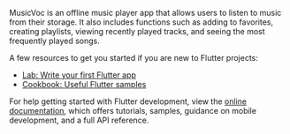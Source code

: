 MusicVoc is an offline music player app that allows users to listen to music from their storage. It also includes functions such as adding to favorites, creating playlists, viewing recently played tracks, and seeing the most frequently played songs.

A few resources to get you started if you are new to Flutter projects:

- [Lab: Write your first Flutter app](https://docs.flutter.dev/get-started/codelab)
- [Cookbook: Useful Flutter samples](https://docs.flutter.dev/cookbook)

For help getting started with Flutter development, view the
[online documentation](https://docs.flutter.dev/), which offers tutorials,
samples, guidance on mobile development, and a full API reference.
 
 
